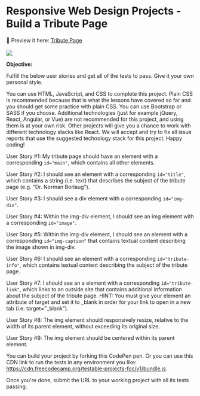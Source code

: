 # Responsive Web Design Projects - Build a Tribute Page

💾 Preview it here: [Tribute Page](https://tributepageproject.netlify.app/)
<br>
<br>
<img src="https://pro2-bar-s3-cdn-cf1.myportfolio.com/f39ec908-8957-4c67-a6b7-e3bc528bb6e2/2eb20d8f-026f-45fa-8ecd-763510aeb3d6_rw_1920.png?h=8c9e6af9f90d0995ead8732343113897">

<strong>Objective:</strong> 

Fulfill the below user stories and get all of the tests to pass. Give it your own personal style.

You can use HTML, JavaScript, and CSS to complete this project. Plain CSS is recommended because that is what the lessons have covered so far and you should get some practice with plain CSS. You can use Bootstrap or SASS if you choose. Additional technologies (just for example jQuery, React, Angular, or Vue) are not recommended for this project, and using them is at your own risk. Other projects will give you a chance to work with different technology stacks like React. We will accept and try to fix all issue reports that use the suggested technology stack for this project. Happy coding!

User Story #1: My tribute page should have an element with a corresponding ```id="main"```, which contains all other elements.

User Story #2: I should see an element with a corresponding ```id="title"```, which contains a string (i.e. text) that describes the subject of the tribute page (e.g. "Dr. Norman Borlaug").

User Story #3: I should see a div element with a corresponding ```id="img-div"```.

User Story #4: Within the img-div element, I should see an img element with a corresponding ```id="image"```.

User Story #5: Within the img-div element, I should see an element with a corresponding ```id="img-caption"``` that contains textual content describing the image shown in img-div.

User Story #6: I should see an element with a corresponding ```id="tribute-info"```, which contains textual content describing the subject of the tribute page.

User Story #7: I should see an a element with a corresponding ```id="tribute-link"```, which links to an outside site that contains additional information about the subject of the tribute page. HINT: You must give your element an attribute of target and set it to _blank in order for your link to open in a new tab (i.e. target="_blank").

User Story #8: The img element should responsively resize, relative to the width of its parent element, without exceeding its original size.

User Story #9: The img element should be centered within its parent element.

You can build your project by forking this CodePen pen. Or you can use this CDN link to run the tests in any environment you like: https://cdn.freecodecamp.org/testable-projects-fcc/v1/bundle.js.

Once you're done, submit the URL to your working project with all its tests passing.
